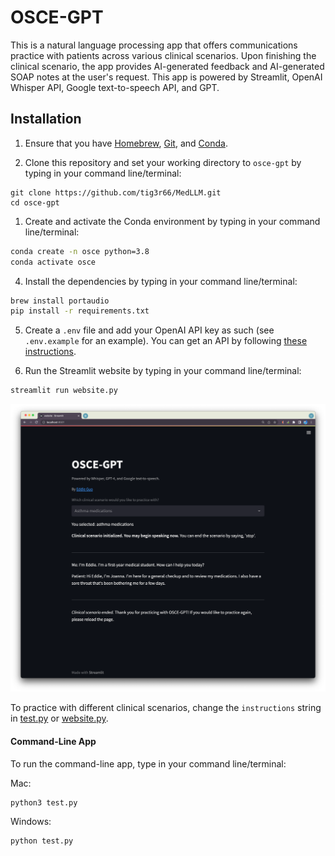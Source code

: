 # OSCE-GPT

This is a natural language processing app that offers communications practice with patients across various clinical scenarios. Upon finishing the clinical scenario, the app provides AI-generated feedback and AI-generated SOAP notes at the user's request. This app is powered by Streamlit, OpenAI Whisper API, Google text-to-speech API, and GPT.

## Installation

<!-- ### STEP 1: Cloning the Repository

1. To clone the repository, type in your command line/terminal:

```
git clone https://github.com/tig3r66/MedLLM.git
cd osce-gpt
```

2. Next, create a `.env` file and add your OpenAI API key as such (see `.env.example` for an example). You can get an API by following [these instructions](https://help.openai.com/en/articles/4936850-where-do-i-find-my-secret-api-key).

### STEP 2: Docker

1. Ensure you have [Docker](https://docs.docker.com/get-docker/) installed.
2. Ensure that you are in the directory of osce-gpt in your command line/terminal.
3. Build the Docker image by running `docker build -t osceapp:latest .`
4. Create the Docker container by running `docker run -p 7501:7501 osceapp:latest .`
5. Open your browser and go to `http://0.0.0.0:7501` to access the app.

![Screenshot of the OSCE-GPT app](https://raw.githubusercontent.com/tig3r66/osce-gpt/main/example_session/streamlit_osce.png) -->

<!-- ### Advanced Usage -->
1. Ensure that you have [Homebrew](https://brew.sh/), [Git](https://git-scm.com/downloads), and [Conda](https://docs.conda.io/projects/conda/en/latest/user-guide/install/index.html).

2. Clone this repository and set your working directory to `osce-gpt` by typing in your command line/terminal:

```
git clone https://github.com/tig3r66/MedLLM.git
cd osce-gpt
```

1. Create and activate the Conda environment by typing in your command line/terminal:

```bash
conda create -n osce python=3.8
conda activate osce
```

4. Install the dependencies  by typing in your command line/terminal:

```bash
brew install portaudio
pip install -r requirements.txt
```

5. Create a `.env` file and add your OpenAI API key as such (see `.env.example` for an example). You can get an API by following [these instructions](https://help.openai.com/en/articles/4936850-where-do-i-find-my-secret-api-key).

5. Run the Streamlit website by typing in your command line/terminal:

```bash
streamlit run website.py
```

![Screenshot of the OSCE-GPT app](https://raw.githubusercontent.com/tig3r66/osce-gpt/main/example_session/streamlit_osce.png)

To practice with different clinical scenarios, change the `instructions` string in [test.py](https://github.com/tig3r66/osce-gpt/blob/main/test.py) or [website.py](https://github.com/tig3r66/osce-gpt/blob/main/website.py).

#### Command-Line App

To run the command-line app, type in your command line/terminal:

Mac:
```bash
python3 test.py
```

Windows:
```bash
python test.py
```
